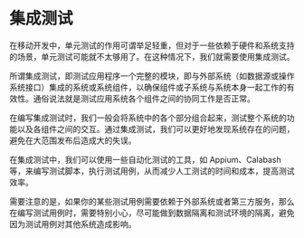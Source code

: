 # 集成测试
在移动开发中，单元测试的作用可谓举足轻重，但对于一些依赖于硬件和系统支持的场景，单元测试可能就不太够用了。在这种情况下，我们就需要使用集成测试。

所谓集成测试，即测试应用程序一个完整的模块，即与外部系统（如数据源或操作系统接口）集成的系统或系统组件，以确保组件或子系统与系统本身一起工作的有效性。通俗说法就是测试应用系统各个组件之间的协同工作是否正常。

在编写集成测试时，我们一般会将系统中的各个部分组合起来，测试整个系统的功能以及各组件之间的交互。通过集成测试，我们可以更好地发现系统存在的问题，避免在大范围发布后造成大的失误。

在集成测试中，我们可以使用一些自动化测试的工具，如 Appium、Calabash 等，来编写测试脚本，执行测试用例，从而减少人工测试的时间和成本，提高测试效率。

需要注意的是，如果你的某些测试用例需要依赖于外部系统或者第三方服务，那么在编写测试用例时，需要特别小心，尽可能做到数据隔离和测试环境的隔离，避免因为测试用例对其他系统造成影响。
